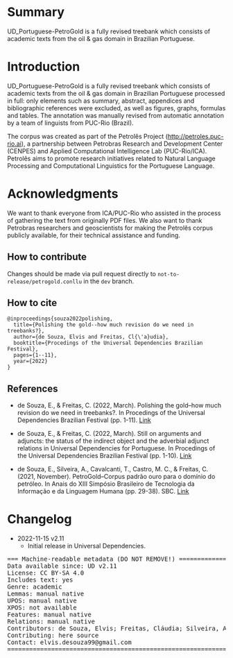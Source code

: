 # Summary

UD_Portuguese-PetroGold is a fully revised treebank which consists of academic texts from the oil & gas domain in Brazilian Portuguese.

# Introduction

UD_Portuguese-PetroGold is a fully revised treebank which consists of academic texts from the oil & gas domain in Brazilian Portuguese processed in full: only elements such as summary, abstract, appendices and bibliographic references were excluded, as well as figures, graphs, formulas and tables. The annotation was manually revised from automatic annotation by a team of linguists from PUC-Rio (Brazil).

The corpus was created as part of the Petrolês Project (http://petroles.puc-rio.ai), a partnership between Petrobras Research and Development Center (CENPES) and Applied Computational Intelligence Lab (PUC-Rio/ICA). Petrolês aims to promote research initiatives related to Natural Language Processing and Computational Linguistics for the Portuguese Language.

# Acknowledgments

We want to thank everyone from ICA/PUC-Rio who assisted in the process of gathering the text from originally PDF files. We also want to thank Petrobras researchers and geoscientists for making the Petrolês corpus publicly available, for their technical assistance and funding.

## How to contribute

Changes should be made via pull request directly to `not-to-release/petrogold.conllu` in the `dev` branch.

## How to cite

```
@inproceedings{souza2022polishing,
  title={Polishing the gold--how much revision do we need in treebanks?},
  author={de Souza, Elvis and Freitas, Cl{\'a}udia},
  booktitle={Procedings of the Universal Dependencies Brazilian Festival},
  pages={1--11},
  year={2022}
}
```

## References

* de Souza, E., & Freitas, C. (2022, March). Polishing the gold–how much revision do we need in treebanks?. In Procedings of the Universal Dependencies Brazilian Festival (pp. 1-11). [Link](https://aclanthology.org/2022.udfestbr-1.2.pdf)

* de Souza, E., & Freitas, C. (2022, March). Still on arguments and adjuncts: the status of the indirect object and the adverbial adjunct relations in Universal Dependencies for Portuguese. In Procedings of the Universal Dependencies Brazilian Festival (pp. 1-10). [Link](https://aclanthology.org/2022.udfestbr-1.5.pdf)

* de Souza, E., Silveira, A., Cavalcanti, T., Castro, M. C., & Freitas, C. (2021, November). PetroGold–Corpus padrão ouro para o domínio do petróleo. In Anais do XIII Simpósio Brasileiro de Tecnologia da Informação e da Linguagem Humana (pp. 29-38). SBC. [Link](https://sol.sbc.org.br/index.php/stil/article/view/17781)

# Changelog

* 2022-11-15 v2.11
  * Initial release in Universal Dependencies.


<pre>
=== Machine-readable metadata (DO NOT REMOVE!) ================================
Data available since: UD v2.11
License: CC BY-SA 4.0
Includes text: yes
Genre: academic
Lemmas: manual native
UPOS: manual native
XPOS: not available
Features: manual native
Relations: manual native
Contributors: de Souza, Elvis; Freitas, Cláudia; Silveira, Aline; Cavalcanti, Tatiana; Castro, Maria Clara; Evelyn, Wograine
Contributing: here source
Contact: elvis.desouza99@gmail.com
===============================================================================
</pre>
